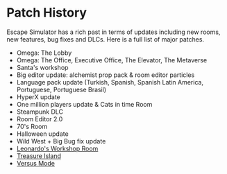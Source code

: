 # Patch History

Escape Simulator has a rich past in terms of updates including new rooms, new features, bug fixes and DLCs.
Here is a full list of major patches.

- Omega: The Lobby
- Omega: The Office, Executive Office, The Elevator, The Metaverse
- Santa's workshop
- Big editor update: alchemist prop pack & room editor particles
- Language pack update (Turkish, Spanish, Spanish Latin America, Portuguese, Portuguese Brasil)
- HyperX update
- One million players update & Cats in time Room
- Steampunk DLC
- Room Editor 2.0
- 70's Room
- Halloween update
- Wild West + Big Bug fix update
- [Leonardo's Workshop Room](/blog/2023/03/08/leonardos-workshop-update)
- [Treasure Island](/blog/2023/06/22/treasure-island-update)
- [Versus Mode](/blog/2023/08/01/versus-update)
